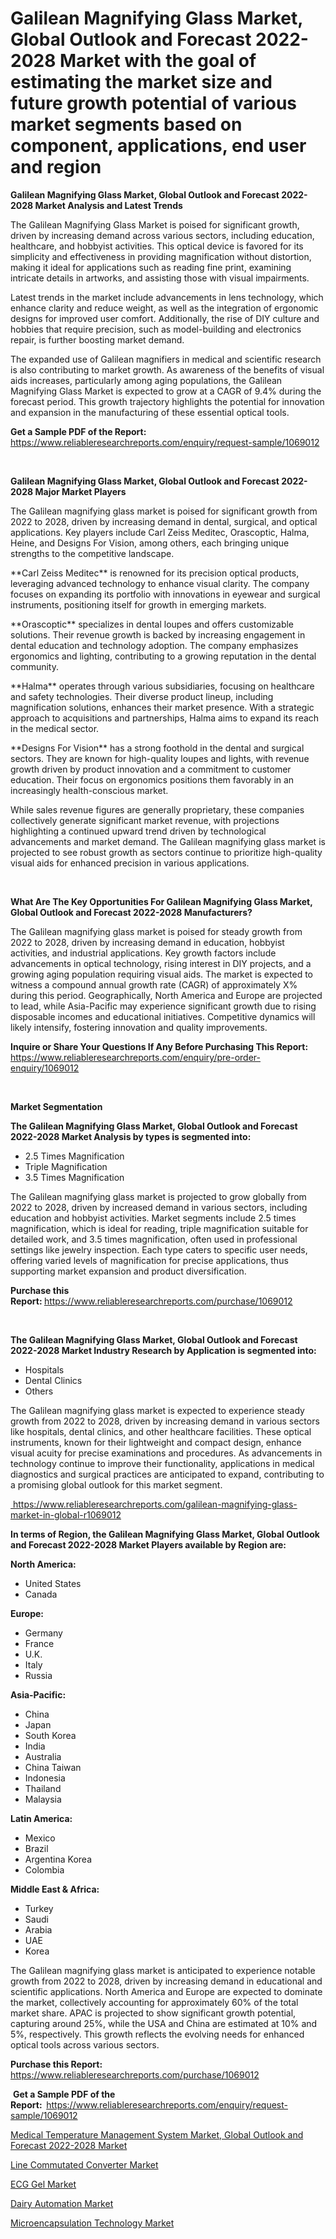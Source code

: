 <p><h1>Galilean Magnifying Glass Market, Global Outlook and Forecast 2022-2028 Market with the goal of estimating the market size and future growth potential of various market segments based on component, applications, end user and region</h1></p><p><strong>Galilean Magnifying Glass Market, Global Outlook and Forecast 2022-2028 Market Analysis and Latest Trends</strong></p>
<p><p>The Galilean Magnifying Glass Market is poised for significant growth, driven by increasing demand across various sectors, including education, healthcare, and hobbyist activities. This optical device is favored for its simplicity and effectiveness in providing magnification without distortion, making it ideal for applications such as reading fine print, examining intricate details in artworks, and assisting those with visual impairments. </p><p>Latest trends in the market include advancements in lens technology, which enhance clarity and reduce weight, as well as the integration of ergonomic designs for improved user comfort. Additionally, the rise of DIY culture and hobbies that require precision, such as model-building and electronics repair, is further boosting market demand. </p><p>The expanded use of Galilean magnifiers in medical and scientific research is also contributing to market growth. As awareness of the benefits of visual aids increases, particularly among aging populations, the Galilean Magnifying Glass Market is expected to grow at a CAGR of 9.4% during the forecast period. This growth trajectory highlights the potential for innovation and expansion in the manufacturing of these essential optical tools.</p></p>
<p><strong>Get a Sample PDF of the Report:&nbsp;</strong> <a href="https://www.reliableresearchreports.com/enquiry/request-sample/1069012">https://www.reliableresearchreports.com/enquiry/request-sample/1069012</a></p>
<p>&nbsp;</p>
<p><strong>Galilean Magnifying Glass Market, Global Outlook and Forecast 2022-2028 Major Market Players</strong></p>
<p><p>The Galilean magnifying glass market is poised for significant growth from 2022 to 2028, driven by increasing demand in dental, surgical, and optical applications. Key players include Carl Zeiss Meditec, Orascoptic, Halma, Heine, and Designs For Vision, among others, each bringing unique strengths to the competitive landscape.</p><p>**Carl Zeiss Meditec** is renowned for its precision optical products, leveraging advanced technology to enhance visual clarity. The company focuses on expanding its portfolio with innovations in eyewear and surgical instruments, positioning itself for growth in emerging markets.</p><p>**Orascoptic** specializes in dental loupes and offers customizable solutions. Their revenue growth is backed by increasing engagement in dental education and technology adoption. The company emphasizes ergonomics and lighting, contributing to a growing reputation in the dental community.</p><p>**Halma** operates through various subsidiaries, focusing on healthcare and safety technologies. Their diverse product lineup, including magnification solutions, enhances their market presence. With a strategic approach to acquisitions and partnerships, Halma aims to expand its reach in the medical sector.</p><p>**Designs For Vision** has a strong foothold in the dental and surgical sectors. They are known for high-quality loupes and lights, with revenue growth driven by product innovation and a commitment to customer education. Their focus on ergonomics positions them favorably in an increasingly health-conscious market.</p><p>While sales revenue figures are generally proprietary, these companies collectively generate significant market revenue, with projections highlighting a continued upward trend driven by technological advancements and market demand. The Galilean magnifying glass market is projected to see robust growth as sectors continue to prioritize high-quality visual aids for enhanced precision in various applications.</p></p>
<p>&nbsp;</p>
<p><strong>What Are The Key Opportunities For Galilean Magnifying Glass Market, Global Outlook and Forecast 2022-2028 Manufacturers?</strong></p>
<p><p>The Galilean magnifying glass market is poised for steady growth from 2022 to 2028, driven by increasing demand in education, hobbyist activities, and industrial applications. Key growth factors include advancements in optical technology, rising interest in DIY projects, and a growing aging population requiring visual aids. The market is expected to witness a compound annual growth rate (CAGR) of approximately X% during this period. Geographically, North America and Europe are projected to lead, while Asia-Pacific may experience significant growth due to rising disposable incomes and educational initiatives. Competitive dynamics will likely intensify, fostering innovation and quality improvements.</p></p>
<p><strong>Inquire or Share Your Questions If Any Before Purchasing This Report:</strong> <a href="https://www.reliableresearchreports.com/enquiry/pre-order-enquiry/1069012">https://www.reliableresearchreports.com/enquiry/pre-order-enquiry/1069012</a></p>
<p>&nbsp;</p>
<p><strong>Market Segmentation</strong></p>
<p><strong>The Galilean Magnifying Glass Market, Global Outlook and Forecast 2022-2028 Market Analysis by types is segmented into:</strong></p>
<p><ul><li>2.5 Times Magnification</li><li>Triple Magnification</li><li>3.5 Times Magnification</li></ul></p>
<p><p>The Galilean magnifying glass market is projected to grow globally from 2022 to 2028, driven by increased demand in various sectors, including education and hobbyist activities. Market segments include 2.5 times magnification, which is ideal for reading, triple magnification suitable for detailed work, and 3.5 times magnification, often used in professional settings like jewelry inspection. Each type caters to specific user needs, offering varied levels of magnification for precise applications, thus supporting market expansion and product diversification.</p></p>
<p><strong>Purchase this Report:&nbsp;</strong><a href="https://www.reliableresearchreports.com/purchase/1069012">https://www.reliableresearchreports.com/purchase/1069012</a></p>
<p>&nbsp;</p>
<p><strong>The Galilean Magnifying Glass Market, Global Outlook and Forecast 2022-2028 Market Industry Research by Application is segmented into:</strong></p>
<p><ul><li>Hospitals</li><li>Dental Clinics</li><li>Others</li></ul></p>
<p><p>The Galilean magnifying glass market is expected to experience steady growth from 2022 to 2028, driven by increasing demand in various sectors like hospitals, dental clinics, and other healthcare facilities. These optical instruments, known for their lightweight and compact design, enhance visual acuity for precise examinations and procedures. As advancements in technology continue to improve their functionality, applications in medical diagnostics and surgical practices are anticipated to expand, contributing to a promising global outlook for this market segment.</p></p>
<p><a href="https://www.reliableresearchreports.com/galilean-magnifying-glass-market-in-global-r1069012">&nbsp;https://www.reliableresearchreports.com/galilean-magnifying-glass-market-in-global-r1069012</a></p>
<p><strong>In terms of Region, the Galilean Magnifying Glass Market, Global Outlook and Forecast 2022-2028 Market Players available by Region are:</strong></p>
<p>
    <p> <strong> North America: </strong>
        <ul>
            <li>United States</li>
            <li>Canada</li>
        </ul>
        </p> 
    <p> <strong> Europe: </strong>
        <ul>
            <li>Germany</li>
            <li>France</li>
            <li>U.K.</li>
            <li>Italy</li>
            <li>Russia</li>
        </ul>
        </p> 
    <p> <strong> Asia-Pacific: </strong>
        <ul>
            <li>China</li>
            <li>Japan</li>
            <li>South Korea</li>
            <li>India</li>
            <li>Australia</li>
            <li>China Taiwan</li>
            <li>Indonesia</li>
            <li>Thailand</li>
            <li>Malaysia</li>
        </ul>
        </p> 
    <p> <strong> Latin America: </strong>
        <ul>
            <li>Mexico</li>
            <li>Brazil</li>
            <li>Argentina Korea</li>
            <li>Colombia</li>
        </ul>
        </p> 
    <p> <strong> Middle East & Africa: </strong>
        <ul>
            <li>Turkey</li>
            <li>Saudi</li>
            <li>Arabia</li>
            <li>UAE</li>
            <li>Korea</li>
        </ul>
    </p>
    </p>
<p><p>The Galilean magnifying glass market is anticipated to experience notable growth from 2022 to 2028, driven by increasing demand in educational and scientific applications. North America and Europe are expected to dominate the market, collectively accounting for approximately 60% of the total market share. APAC is projected to show significant growth potential, capturing around 25%, while the USA and China are estimated at 10% and 5%, respectively. This growth reflects the evolving needs for enhanced optical tools across various sectors.</p></p>
<p><strong>Purchase this Report: </strong><a href="https://www.reliableresearchreports.com/purchase/1069012">https://www.reliableresearchreports.com/purchase/1069012</a></p>
<p>&nbsp;<strong>Get a Sample PDF of the Report:&nbsp;&nbsp;</strong><a href="https://www.reliableresearchreports.com/enquiry/request-sample/1069012">https://www.reliableresearchreports.com/enquiry/request-sample/1069012</a></p>
<p><strong></strong></p>
<p><p><a href="https://github.com/BellAuer/Market-Research-Report-List-1/blob/main/medical-temperature-management-system-market-global-outlook-and-forecast-2022-2028-market.md">Medical Temperature Management System Market, Global Outlook and Forecast 2022-2028 Market</a></p><p><a href="https://medium.com/@zoe.lambert5754/this-report-on-line-commutated-converter-market-is-a-comprehensive-analysis-of-market-shares-905871a62519?postPublishedType=initial">Line Commutated Converter Market</a></p><p><a href="https://www.linkedin.com/pulse/global-ecg-gel-market-exploring-share-trends-future-growth-iwwwf?trackingId=v8qdj0q%2FQlmNCoQ%2FoZo6fg%3D%3D">ECG Gel Market</a></p><p><a href="https://www.linkedin.com/pulse/dairy-automation-market-trends-strategic-insights-2024-2031-xzlnf?trackingId=5cwvk1s%2BTGm3OAVawbDZ8A%3D%3D">Dairy Automation Market</a></p><p><a href="https://issuu.com/reportprime-2/docs/microencapsulation-technology-marke_66e6688cbe054e">Microencapsulation Technology Market</a></p></p>